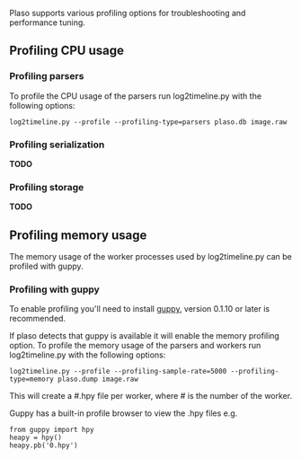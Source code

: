 Plaso supports various profiling options for troubleshooting and performance tuning.

## Profiling CPU usage
### Profiling parsers
To profile the CPU usage of the parsers run log2timeline.py with the following options:
```
log2timeline.py --profile --profiling-type=parsers plaso.db image.raw
```

### Profiling serialization
**TODO**

### Profiling storage
**TODO**

## Profiling memory usage
The memory usage of the worker processes used by log2timeline.py can be profiled with guppy.

### Profiling with guppy
To enable profiling you'll need to install [guppy](https://pypi.python.org/pypi/guppy), version 0.1.10 or later is recommended.

If plaso detects that guppy is available it will enable the memory profiling option. To profile the memory usage of the parsers and workers run log2timeline.py with the following options:
```
log2timeline.py --profile --profiling-sample-rate=5000 --profiling-type=memory plaso.dump image.raw
```

This will create a #.hpy file per worker, where # is the number of the worker.

Guppy has a built-in profile browser to view the .hpy files e.g.
```
from guppy import hpy
heapy = hpy()
heapy.pb('0.hpy')
```